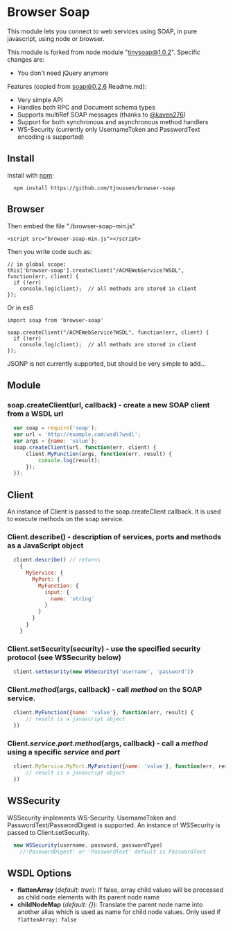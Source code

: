 # Browser Soap

This module lets you connect to web services using SOAP, in pure javascript, using node or browser.

This module is forked from node module "tinysoap@1.0.2".  Specific changes are:

* You don't need jQuery anymore


Features (copied from soap@0.2.6 Readme.md):

* Very simple API
* Handles both RPC and Document schema types
* Supports multiRef SOAP messages (thanks to [@kaven276](https://github.com/kaven276))
* Support for both synchronous and asynchronous method handlers
* WS-Security (currently only UsernameToken and PasswordText encoding is supported)

## Install

Install with [npm](http://github.com/isaacs/npm):

```
  npm install https://github.com/tjoussen/browser-soap
```

## Browser



Then embed the file "./browser-soap-min.js"

    <script src="browser-soap-min.js"></script>

Then you write code such as:

    // in global scope:
    this['browser-soap'].createClient("/ACMEWebService?WSDL", function(err, client) {
      if (!err)
        console.log(client);  // all methods are stored in client
    });

Or in es6

    import soap from 'browser-soap'

    soap.createClient("/ACMEWebService?WSDL", function(err, client) {
      if (!err)
        console.log(client);  // all methods are stored in client
    });

JSONP is not currently supported, but should be very simple to add...

## Module

### soap.createClient(url, callback) - create a new SOAP client from a WSDL url

``` javascript
  var soap = require('soap');
  var url = 'http://example.com/wsdl?wsdl';
  var args = {name: 'value'};
  soap.createClient(url, function(err, client) {
      client.MyFunction(args, function(err, result) {
          console.log(result);
      });
  });
```

## Client

An instance of Client is passed to the soap.createClient callback.  It is used to execute methods on the soap service.

### Client.describe() - description of services, ports and methods as a JavaScript object

``` javascript
  client.describe() // returns
    {
      MyService: {
        MyPort: {
          MyFunction: {
            input: {
              name: 'string'
            }
          }
        }
      }
    }
```

### Client.setSecurity(security) - use the specified security protocol (see WSSecurity below)

``` javascript
  client.setSecurity(new WSSecurity('username', 'password'))
```

### Client.*method*(args, callback) - call *method* on the SOAP service.

``` javascript
  client.MyFunction({name: 'value'}, function(err, result) {
      // result is a javascript object
  })
```
### Client.*service*.*port*.*method*(args, callback) - call a *method* using a specific *service* and *port*

``` javascript
  client.MyService.MyPort.MyFunction({name: 'value'}, function(err, result) {
      // result is a javascript object
  })
```

## WSSecurity

WSSecurity implements WS-Security.  UsernameToken and PasswordText/PasswordDigest is supported. An instance of WSSecurity is passed to Client.setSecurity.

``` javascript
  new WSSecurity(username, password, passwordType)
    //'PasswordDigest' or 'PasswordText' default is PasswordText
```

## WSDL Options

* **flattenArray** (*default: true*): If false, array child values will be processed as child node elements with its parent node name
* **childNodeMap** (*default: {}*): Translate the parent node name into another alias which is used as name for child node values. Only used if `flattenArray: false` 
 
